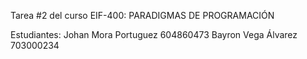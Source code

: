 Tarea #2 del curso EIF-400: PARADIGMAS DE PROGRAMACIÓN

Estudiantes:
Johan Mora Portuguez 604860473
Bayron Vega Álvarez 703000234
